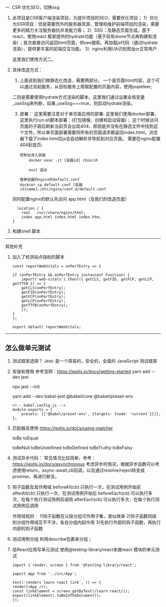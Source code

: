 一. CSR 优化SEO，切换ssg

1. 此项目是CSR客户端渲染项目，为提升项目的SEO，需要优化项目；
    1）优化为SSR项目：但是需要而外的服务器资源，管理和维护前端项目的渲染，需要更多的精力关注服务器抗并发能力等；
    2）SSG：及静态页面生成。基于react，使用react 框架提供的hydrate功能（基于现有dome节点再构建和渲染）；首次直接访问返回html页面，供seo搜索。再加载js代码（通过hydrate渲染），提供更丰富的前端交互功能。
    3）nginx利用UA识别爬虫or正常用户

    这里我们使用方式二。

2. 具体改造方式：
    1) 上面说到我们做静态化改造，需要两部分。
    一个是页面html内容，这个可以通过另起服务，从目标服务上爬取配置的页面内容，使用pupeteer;

    二则是需要使用hydrate方式渲染的脚本。这里我们通过设置全局变量_useSsg来判断，如果_useSsg===true，则启动hydrate渲染。

    3) 部署：
        这里需要注意对于单页面应用的部署:
        这里我们使用docker部署，
        这里执行run.sh脚本部署：(打包镜像，创建和启动容器)；
        这个时候访问页面的子路后刷新当前页会出现404，原因是并没有在静态文件中找到这个文件。所以单页面部署需要将所有的页面请求都返回index.html，浏览器下载了index.html后js会自动解析并导航到对应页面。
        需要在nginx配置 404到首页:

        ```
        控制台进入容器
            docker exec -it [容器id] /bin/sh

            exit 退出

        替换容器的nginx的default.conf
        dockcer cp default.conf [容器id|name]:/etc/nginx/conf.d/default.conf
        ```

    同时配置nginx的默认先访问 app.html（及我们的改造页面）

    ```
      location / {
        root   /usr/share/nginx/html;
        index app.html index.html index.htm;
    }

    ```

3. 构建shell 脚本

----------------------
其他补充

1. 加入了检测站点指标的脚本

    ```
    const reportWebVitals = onPerfEntry => {

    if (onPerfEntry && onPerfEntry instanceof Function) {
        import('web-vitals').then(({ getCLS, getFID, getFCP, getLCP, getTTFB }) => {
        getCLS(onPerfEntry);
        getFID(onPerfEntry);
        getFCP(onPerfEntry);
        getLCP(onPerfEntry);
        getTTFB(onPerfEntry);
        });
    }
    };

    export default reportWebVitals;
    ```

----------

## 怎么做单元测试

1. 测试框架选择？
    Jest:
    是一个简易的，安全的，全面的 JavaScript 测试框架

2. 安装和使用
    参考官网：<https://jestjs.io/docs/getting-started>
    yarn add --dev jest
    <!-- 生成配置项 -->
    npx jest --init

    <!-- jest 测试时，使用es模式等,jest默认是只支持common.js规范的语法 -->
    yarn add --dev babel-jest @babel/core @babel/preset-env

    ```
    <!-- babel.config.js -->
    module.exports = {
        presets: [['@babel/preset-env', {targets: {node: 'current'}}]],
    };
    ```

3. 匹配器及使用
    <https://jestjs.io/docs/using-matcher>

    toBe
    toEqual

    toBeNull
    toBeUndefined
    toBeDefined
    toBeTruthy
    toBeFalsy

4. 测试异步代码：
    常见情况比较简单，参考： <https://jestjs.io/docs/asynchronous>
    考虑异步的情况，根据异步函数可以考虑使用return，async-await,cb回调，以及通过resolve/reject转变成promise，再进行断言。

5. 钩子函数及其作用域
    beforeAll(cb):只执行一次，在测试用例开始前
    afterAll(cb):只执行一次，在测试用例开始后
    beforeEach(cb):可以执行多次，在每个执行测试用例前调用
    afterEach(cb):可以执行多次，在每个执行测试用例后调用

    作用域规则：
        1)钩子函数在父级分组可作用子集，类似继承
        2)钩子函数同级别分组作用域互不干涉，各自分组内起作用
        3)先执行外部的钩子函数，再执行内部的钩子函数

6. 测试用例分组
    利用describe包裹来分组；

7. 给React应用写单元测试
        使用@testing-library/react来做react 模块的单元测试

    ```
    import { render, screen } from '@testing-library/react';

    import App from '../src/App';

    test('renders learn react link', () => {
    render(<App />);
    const linkElement = screen.getByText(/learn react/i);
    expect(linkElement).toBeInTheDocument();
    });
    ```
